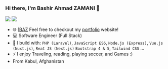 ### Hi there, I'm Bashir Ahmad ZAMANI 👋

[<img src="https://img.shields.io/badge/github-%2312100E.svg?&style=for-the-badge&logo=github&logoColor=white&color=black" />](https://github.com/BashirZamani1)
[<img src="https://img.shields.io/badge/linkedin-%230077B5.svg?&style=for-the-badge&logo=linkedin&logoColor=white" />](https://www.linkedin.com/in/bashir-ahmad-zamani-75976b1b9/)

- 🌐 [[BAZ](https://bashirzamani1.github.io/) 
Feel free to checkout my [portfolio](https://bashirzamani1.github.io/) website!
- 💻 Software Engineer (Full Stack)
- 🧰 I build with: `PHP (Laravel)`, `JavaScript ES6`, `Node.js (Express)`, `Vue.js (Nuxt.js)`, `Reat JS (Next.js)` `Bootstrap 4 & 5`, `Tailwind CSS` ...
- ⚡ I enjoy Traveling, reading, playing soccer, and Games :)
-  From Kabul, Afghanistan


